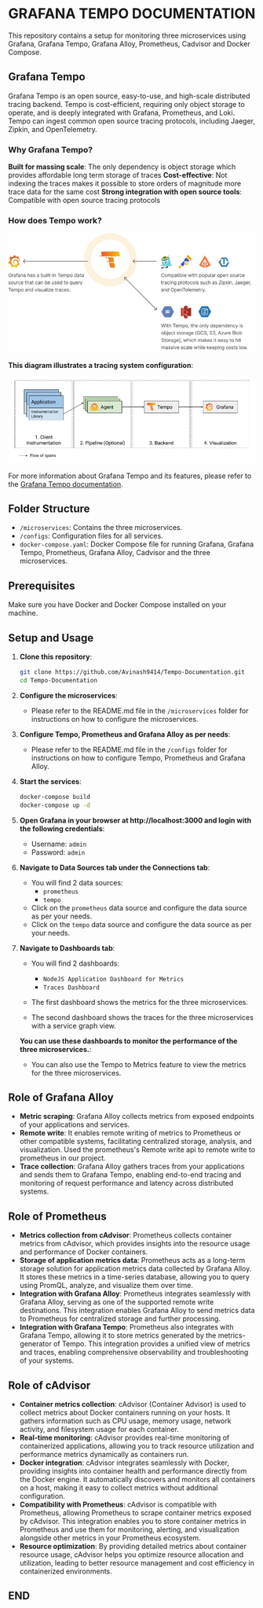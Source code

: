 # GRAFANA TEMPO DOCUMENTATION

This repository contains a setup for monitoring three microservices using Grafana, Grafana Tempo, Grafana Alloy, Prometheus, Cadvisor and Docker Compose.

## Grafana Tempo

Grafana Tempo is an open source, easy-to-use, and high-scale distributed tracing backend. Tempo is cost-efficient, requiring only object storage to operate, and is deeply integrated with Grafana, Prometheus, and Loki. Tempo can ingest common open source tracing protocols, including Jaeger, Zipkin, and OpenTelemetry.

### Why Grafana Tempo?

**Built for massing scale**: The only dependency is object storage which provides affordable long term storage of traces
**Cost-effective**: Not indexing the traces makes it possible to store orders of magnitude more trace data for the same cost
**Strong integration with open source tools**: Compatible with open source tracing protocols

### How does Tempo work?

<img src="./images/how-does-tempo-work.jpg"/>


**This diagram illustrates a tracing system configuration**:

<img src="./images/getting-started.jpg"/>

For more information about Grafana Tempo and its features, please refer to the [Grafana Tempo documentation](https://grafana.com/docs/tempo/latest/).


## Folder Structure

- `/microservices`: Contains the three microservices.
- `/configs`: Configuration files for all services.
- `docker-compose.yaml`: Docker Compose file for running Grafana, Grafana Tempo, Prometheus, Grafana Alloy, Cadvisor and the three microservices.

## Prerequisites

Make sure you have Docker and Docker Compose installed on your machine.

## Setup and Usage

1. **Clone this repository**:

   ```bash
   git clone https://github.com/Avinash9414/Tempo-Documentation.git
   cd Tempo-Documentation
   ```

2. **Configure the microservices**:
    - Please refer to the README.md file in the `/microservices` folder for instructions on how to configure the microservices.

3. **Configure Tempo, Prometheus and Grafana Alloy as per needs**:
    - Please refer to the README.md file in the `/configs` folder for instructions on how to configure Tempo, Prometheus and Grafana Alloy.

4. **Start the services**:

   ```bash
   docker-compose build
   docker-compose up -d
   ```

5. **Open Grafana in your browser at http://localhost:3000 and login with the following credentials**:

    - Username: `admin`
    - Password: `admin`

6. **Navigate to Data Sources tab under the Connections tab**:

    - You will find 2 data sources:
        - `prometheus`
        - `tempo`
    - Click on the `prometheus` data source and configure the data source as per your needs.
    - Click on the `tempo` data source and configure the data source as per your needs.

7. **Navigate to Dashboards tab**:

    - You will find 2 dashboards:
        - `NodeJS Application Dashboard for Metrics`
        - `Traces Dashboard`
        
    - The first dashboard shows the metrics for the three microservices.
    - The second dashboard shows the traces for the three microservices with a service graph view.

    **You can use these dashboards to monitor the performance of the three microservices.**:
    - You can also use the Tempo to Metrics feature to view the metrics for the three microservices.

## Role of Grafana Alloy

- **Metric scraping**: Grafana Alloy collects metrics from exposed endpoints of your applications and services.
- **Remote write**: It enables remote writing of metrics to Prometheus or other compatible systems, facilitating centralized storage, analysis, and visualization. Used the prometheus's Remote write api to remote write to prometheus in our project.
- **Trace collection**: Grafana Alloy gathers traces from your applications and sends them to Grafana Tempo, enabling end-to-end tracing and monitoring of request performance and latency across distributed systems.

## Role of Prometheus

- **Metrics collection from cAdvisor**: Prometheus collects container metrics from cAdvisor, which provides insights into the resource usage and performance of Docker containers.
- **Storage of application metrics data**: Prometheus acts as a long-term storage solution for application metrics data collected by Grafana Alloy. It stores these metrics in a time-series database, allowing you to query using PromQL, analyze, and visualize them over time.
- **Integration with Grafana Alloy**: Prometheus integrates seamlessly with Grafana Alloy, serving as one of the supported remote write destinations. This integration enables Grafana Alloy to send metrics data to Prometheus for centralized storage and further processing.
- **Integration with Grafana Tempo**: Prometheus also integrates with Grafana Tempo, allowing it to store metrics generated by the metrics-generator of Tempo. This integration provides a unified view of metrics and traces, enabling comprehensive observability and troubleshooting of your systems.

## Role of cAdvisor

- **Container metrics collection**: cAdvisor (Container Advisor) is used to collect metrics about Docker containers running on your hosts. It gathers information such as CPU usage, memory usage, network activity, and filesystem usage for each container.
- **Real-time monitoring**: cAdvisor provides real-time monitoring of containerized applications, allowing you to track resource utilization and performance metrics dynamically as containers run.
- **Docker integration**: cAdvisor integrates seamlessly with Docker, providing insights into container health and performance directly from the Docker engine. It automatically discovers and monitors all containers on a host, making it easy to collect metrics without additional configuration.
- **Compatibility with Prometheus**: cAdvisor is compatible with Prometheus, allowing Prometheus to scrape container metrics exposed by cAdvisor. This integration enables you to store container metrics in Prometheus and use them for monitoring, alerting, and visualization alongside other metrics in your Prometheus ecosystem.
- **Resource optimization**: By providing detailed metrics about container resource usage, cAdvisor helps you optimize resource allocation and utilization, leading to better resource management and cost efficiency in containerized environments.

## END


